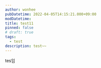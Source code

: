 ```yaml
---
author: wonhee
pubDatetime: 2022-04-05T14:15:21.000+09:00
modDatetime:
title: test11
pinned: false
# draft: true
tags:
  - test
description: test~~
---
```


tes임
